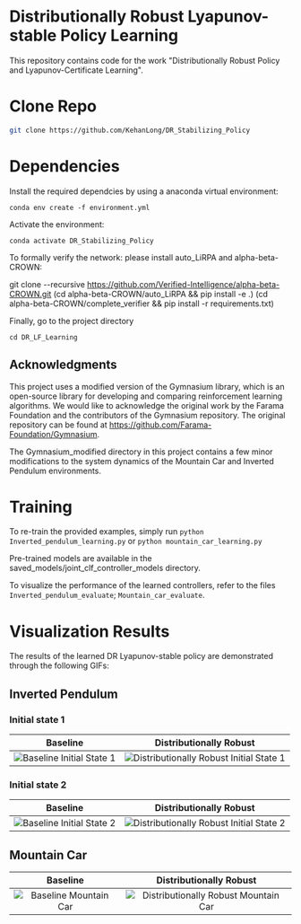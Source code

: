 Distributionally Robust Lyapunov-stable Policy Learning
========================================================================
This repository contains code for the work "Distributionally Robust Policy and Lyapunov-Certificate Learning".

# Clone Repo
```bash
git clone https://github.com/KehanLong/DR_Stabilizing_Policy
```
# Dependencies

Install the required dependcies by using a anaconda virtual environment:
```
conda env create -f environment.yml
```

Activate the environment:
```
conda activate DR_Stabilizing_Policy
```

To formally verify the network: please install auto_LiRPA and alpha-beta-CROWN:

git clone --recursive https://github.com/Verified-Intelligence/alpha-beta-CROWN.git
(cd alpha-beta-CROWN/auto_LiRPA && pip install -e .)
(cd alpha-beta-CROWN/complete_verifier && pip install -r requirements.txt)

Finally, go to the project directory
```
cd DR_LF_Learning
```

## Acknowledgments

This project uses a modified version of the Gymnasium library, which is an open-source library for developing and comparing reinforcement learning algorithms. We would like to acknowledge the original work by the Farama Foundation and the contributors of the Gymnasium repository. The original repository can be found at https://github.com/Farama-Foundation/Gymnasium.

The Gymnasium_modified directory in this project contains a few minor modifications to the system dynamics of the Mountain Car and Inverted Pendulum environments. 


# Training

To re-train the provided examples, simply run
```python Inverted_pendulum_learning.py``` or ```python mountain_car_learning.py```

Pre-trained models are available in the saved_models/joint_clf_controller_models directory.

To visualize the performance of the learned controllers, refer to the files ```Inverted_pendulum_evaluate```; ```Mountain_car_evaluate```. 


# Visualization Results

The results of the learned DR Lyapunov-stable policy are demonstrated through the following GIFs:

## Inverted Pendulum

### Initial state 1

| Baseline | Distributionally Robust |
|:--------:|:-----------------------:|
| ![Baseline Initial State 1](Results/inverted_pendulum_baseline_case1.gif) | ![Distributionally Robust Initial State 1](Results/inverted_pendulum_DR_case1.gif) |

### Initial state 2

| Baseline | Distributionally Robust |
|:--------:|:-----------------------:|
| ![Baseline Initial State 2](Results/inverted_pendulum_baseline_case2.gif) | ![Distributionally Robust Initial State 2](Results/inverted_pendulum_DR_case2.gif) |

## Mountain Car

| Baseline | Distributionally Robust |
|:--------:|:-----------------------:|
| ![Baseline Mountain Car](Results/mountain_car_baseline.gif) | ![Distributionally Robust Mountain Car](Results/mountain_car_DR.gif) |

